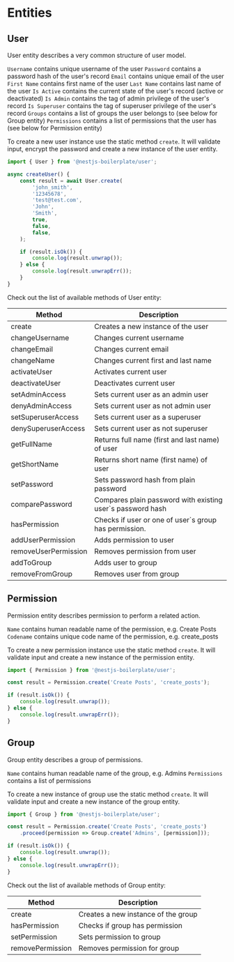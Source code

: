# Entities

## User

User entity describes a very common structure of user model.

`Username` contains unique username of the user
`Password` contains a password hash of the user's record
`Email` contains unique email of the user
`First Name` contains first name of the user
`Last Name` contains last name of the user
`Is Active` contains the current state of the user's record (active or deactivated)
`Is Admin` contains the tag of admin privilege of the user's record
`Is Superuser` contains the tag of superuser privilege of the user's record
`Groups` contains a list of groups the user belongs to (see below for Group entity)
`Permissions` contains a list of permissions that the user has (see below for Permission entity)

To create a new user instance use the static method `create`. It will validate input, encrypt the password and create
a new instance of the user entity.

```typescript
import { User } from '@nestjs-boilerplate/user';

async createUser() {
    const result = await User.create(
        'john_smith',
        '12345678',
        'test@test.com',
        'John',
        'Smith',
        true,
        false,
        false,
    );

    if (result.isOk()) {
        console.log(result.unwrap());
    } else {
        console.log(result.unwrapErr());
    }
}
```

Check out the list of available methods of User entity:

| Method                   | Description                                                      |
|--------------------------|------------------------------------------------------------------|
| create                   | Creates a new instance of the user                               |
| changeUsername           | Changes current username                                         |
| changeEmail              | Changes current email                                            |
| changeName               | Changes current first and last name                              |
| activateUser             | Activates current user                                           |
| deactivateUser           | Deactivates current user                                         |
| setAdminAccess           | Sets current user as an admin user                               |
| denyAdminAccess          | Sets current user as not admin user                              |
| setSuperuserAccess       | Sets current user as a superuser                                 |
| denySuperuserAccess      | Sets current user as not superuser                               |
| getFullName              | Returns full name (first and last name) of user                  |
| getShortName             | Returns short name (first name) of user                          |
| setPassword              | Sets password hash from plain password                           |
| comparePassword          | Compares plain password with existing user`s password hash       |
| hasPermission            | Checks if user or one of user`s group has permission.            |
| addUserPermission        | Adds permission to user                                          |
| removeUserPermission     | Removes permission from user                                     |
| addToGroup               | Adds user to group                                               |
| removeFromGroup          | Removes user from group                                          |

## Permission

Permission entity describes permission to perform a related action.

`Name` contains human readable name of the permission, e.g. Create Posts
`Codename` contains unique code name of the permission, e.g. create_posts

To create a new permission instance use the static method `create`. It will validate input and create a new instance 
of the permission entity.

```typescript
import { Permission } from '@nestjs-boilerplate/user';

const result = Permission.create('Create Posts', 'create_posts');

if (result.isOk()) {
    console.log(result.unwrap());
} else {
    console.log(result.unwrapErr());
}
```

## Group

Group entity describes a group of permissions.

`Name` contains human readable name of the group, e.g. Admins
`Permissions` contains a list of permissions

To create a new instance of group use the static method `create`. It will validate input and create a new instance 
of the group entity.

```typescript
import { Group } from '@nestjs-boilerplate/user';

const result = Permission.create('Create Posts', 'create_posts')
    .proceed(permission => Group.create('Admins', [permission]));

if (result.isOk()) {
    console.log(result.unwrap());
} else {
    console.log(result.unwrapErr());
}
```

Check out the list of available methods of Group entity:

| Method                 | Description                             |
|------------------------|-----------------------------------------|
| create                 | Creates a new instance of the group     |
| hasPermission          | Checks if group has permission          |
| setPermission          | Sets permission to group                |
| removePermission       | Removes permission for group            |
